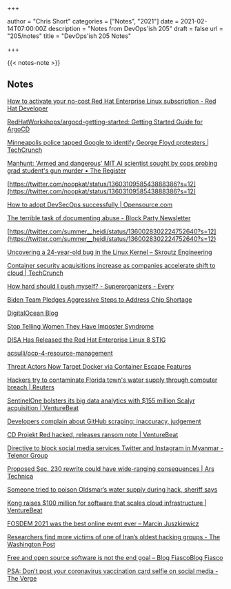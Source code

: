 +++

author = "Chris Short"
categories = ["Notes", "2021"]
date = 2021-02-14T07:00:00Z
description = "Notes from DevOps'ish 205"
draft = false
url = "205/notes"
title = "DevOps'ish 205 Notes"

+++

{{< notes-note >}}

## Notes

[How to activate your no-cost Red Hat Enterprise Linux subscription - Red Hat Developer](https://developers.redhat.com/blog/2021/02/10/how-to-activate-your-no-cost-red-hat-enterprise-linux-subscription/)

[RedHatWorkshops/argocd-getting-started: Getting Started Guide for ArgoCD](https://github.com/RedHatWorkshops/argocd-getting-started)

[Minneapolis police tapped Google to identify George Floyd protesters | TechCrunch](https://techcrunch.com/2021/02/06/minneapolis-protests-geofence-warrant/)

[Manhunt: 'Armed and dangerous' MIT AI scientist sought by cops probing grad student's gun murder • The Register](https://www.theregister.com/2021/02/12/mit_pan_manhunt/)

[https://twitter.com/noopkat/status/1360310958543888386?s=12](https://twitter.com/noopkat/status/1360310958543888386?s=12)

[How to adopt DevSecOps successfully | Opensource.com](https://opensource.com/article/21/2/devsecops)

[The terrible task of documenting abuse - Block Party Newsletter](https://blog.blockpartyapp.com/p/the-terrible-task-of-documenting)

[https://twitter.com/summer__heidi/status/1360028302224752640?s=12](https://twitter.com/summer__heidi/status/1360028302224752640?s=12)

[Uncovering a 24-year-old bug in the Linux Kernel – Skroutz Engineering](https://engineering.skroutz.gr/blog/uncovering-a-24-year-old-bug-in-the-linux-kernel/)

[Container security acquisitions increase as companies accelerate shift to cloud | TechCrunch](https://techcrunch.com/2021/02/08/container-security-acquisitions-increase-as-companies-accelerate-shift-to-cloud/?guccounter=1)

[How hard should I push myself? - Superorganizers - Every](https://every.to/superorganizers/how-hard-should-i-push-myself)

[Biden Team Pledges Aggressive Steps to Address Chip Shortage](https://www.bloombergquint.com/global-economics/biden-team-pledges-aggressive-steps-to-address-chip-shortage)

[DigitalOcean Blog](https://www.digitalocean.com/blog/welcome-to-navigators/)

[Stop Telling Women They Have Imposter Syndrome](https://hbr.org/2021/02/stop-telling-women-they-have-imposter-syndrome)

[DISA Has Released the Red Hat Enterprise Linux 8 STIG](https://www.redhat.com/en/blog/disa-has-released-red-hat-enterprise-linux-8-stig)

[acsulli/ocp-4-resource-management](https://github.com/acsulli/ocp-4-resource-management)

[Threat Actors Now Target Docker via Container Escape Features](https://www.trendmicro.com/en_us/research/21/b/threat-actors-now-target-docker-via-container-escape-features.html)

[Hackers try to contaminate Florida town's water supply through computer breach | Reuters](https://www.reuters.com/article/us-usa-cyber-florida-idUSKBN2A82FV)

[SentinelOne bolsters its big data analytics with $155 million Scalyr acquisition | VentureBeat](https://venturebeat.com/2021/02/09/sentinelone-bolsters-its-big-data-analytics-with-155-million-scalyr-acquisition/)

[Developers complain about GitHub scraping: inaccuracy, judgement](https://www.businessinsider.com/github-scraper-engineers-software-developers-programming-2021-2)

[CD Projekt Red hacked, releases ransom note | VentureBeat](https://venturebeat.com/2021/02/09/cd-projekt-red-hacked-releases-ransom-note/)

[Directive to block social media services Twitter and Instagram in Myanmar - Telenor Group](https://www.telenor.com/directive-to-block-social-media-services-twitter-and-instagram-in-myanmar/)

[Proposed Sec. 230 rewrite could have wide-ranging consequences | Ars Technica](https://arstechnica.com/tech-policy/2021/02/proposed-sec-230-rewrite-could-have-wide-ranging-consequences/)

[Someone tried to poison Oldsmar’s water supply during hack, sheriff says](https://www.tampabay.com/news/pinellas/2021/02/08/someone-tried-to-poison-oldsmars-water-supply-during-hack-sheriff-says/)

[Kong raises $100 million for software that scales cloud infrastructure | VentureBeat](https://venturebeat.com/2021/02/08/kong-raises-100-million-for-software-that-scales-cloud-infrastructure/)

[FOSDEM 2021 was the best online event ever – Marcin Juszkiewicz](https://marcin.juszkiewicz.com.pl/2021/02/08/fosdem-2021-was-the-best-online-event-ever/)

[Researchers find more victims of one of Iran’s oldest hacking groups - The Washington Post](https://www.washingtonpost.com/nation/2021/02/08/researchers-find-more-victims-one-irans-oldest-hacking-groups/)

[Free and open source software is not the end goal – Blog FiascoBlog Fiasco](https://funnelfiasco.com/blog/2021/02/08/free-and-open-source-software-is-not-the-end-goal/)

[PSA: Don’t post your coronavirus vaccination card selfie on social media - The Verge](https://www.theverge.com/2021/2/6/22270400/coronavirus-vaccine-card-selfie-social-media)

